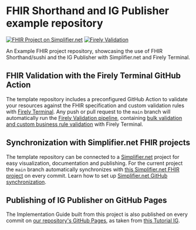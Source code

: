 # FHIR Shorthand and IG Publisher example repository

[![FHIR Project on Simplifier.net](https://img.shields.io/badge/FHIR_project_on_Simplifier.net-ACME--FSH--IG--Example-green)](https://simplifier.net/ACME-FSH-IG-Example) [![Firely Validation](https://github.com/wardweistra/ACME-FSH-IG-Example/actions/workflows/main.yml/badge.svg)](https://github.com/wardweistra/ACME-FSH-IG-Example/actions/workflows/main.yml)

An Example FHIR project repository, showcasing the use of FHIR Shorthand/sushi and the IG Publisher with Simplifier.net and Firely Terminal.

## FHIR Validation with the Firely Terminal GitHub Action
The template repository includes a preconfigured GitHub Action to validate your resources against the FHIR specification and custom validation rules with [Firely Terminal](https://fire.ly/products/firely-terminal/). Any push or pull request to the `main` branch will automatically run the [Firely Validation pipeline](https://github.com/FirelyTeam/firely-terminal-pipeline), containing [bulk validation and custom business rule validation](https://fire.ly/2021/03/04/quality-control-how-to-validate-full-fhir-specifications-in-one-click/) with Firely Terminal.

## Synchronization with Simplifier.net FHIR projects
The template repository can be connected to a [Simplifier.net](http://simplifier.net) project for easy visualization, documentation and publishing. For the current project the `main` branch automatically synchronizes with [this Simplifier.net FHIR project](https://simplifier.net/ACMEGitHubExample) on every commit. Learn how to set up [Simplifier.net GitHub synchronization](https://docs.fire.ly/projects/Simplifier/simplifierGithub.html).

## Publishing of IG Publisher on GitHub Pages

The Implementation Guide built from this project is also published on every commit on [our repository's GitHub Pages](https://wardweistra.github.io/ACME-FSH-IG-Example/), as taken from [this Tutorial IG](https://github.com/hl7-be/tutorial_ig).
